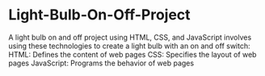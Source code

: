 # Light-Bulb-On-Off-Project
A light bulb on and off project using HTML, CSS, and JavaScript involves using these technologies to create a light bulb with an on and off switch: HTML: Defines the content of web pages CSS: Specifies the layout of web pages JavaScript: Programs the behavior of web pages
